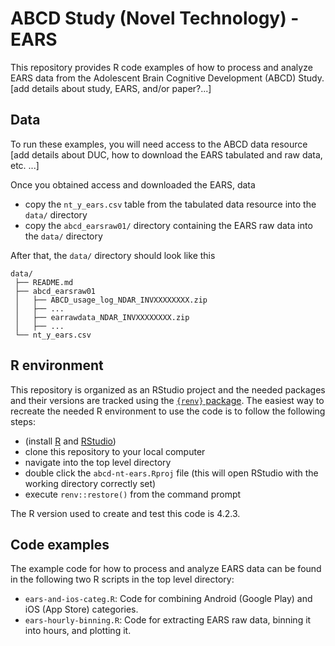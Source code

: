 # ABCD Study (Novel Technology) - EARS

This repository provides R code examples of how to process and analyze EARS data from the Adolescent Brain Cognitive Development (ABCD) Study. [add details about study, EARS, and/or paper?...]

## Data 

To run these examples, you will need access to the ABCD data resource [add details about DUC, how to download the EARS tabulated and raw data, etc. ...]

Once you obtained access and downloaded the EARS, data

- copy the `nt_y_ears.csv` table from the tabulated data resource into the `data/` directory
- copy the `abcd_earsraw01/` directory containing the EARS raw data into the `data/` directory

After that, the `data/` directory should look like this

```
data/
 ├── README.md
 ├── abcd_earsraw01
 │   ├── ABCD_usage_log_NDAR_INVXXXXXXXX.zip
 │   ├── ...
 │   ├── earrawdata_NDAR_INVXXXXXXXX.zip
 │   ├── ...
 └── nt_y_ears.csv
```

## R environment

This repository is organized as an RStudio project and the needed packages and their versions are tracked using the [`{renv}` package](https://rstudio.github.io/renv/articles/renv.html). The easiest way to recreate the needed R environment to use the code is to follow the following steps:

- (install [R](https://cran.rstudio.com/) and [RStudio](https://posit.co/download/rstudio-desktop/))
- clone this repository to your local computer
- navigate into the top level directory
- double click the `abcd-nt-ears.Rproj` file (this will open RStudio with the working directory correctly set)
- execute `renv::restore()` from the command prompt

The R version used to create and test this code is 4.2.3.

## Code examples

The example code for how to process and analyze EARS data can be found in the following two R scripts in the top level directory:

- `ears-and-ios-categ.R`: Code for combining Android (Google Play) and iOS (App Store) categories.
- `ears-hourly-binning.R`: Code for extracting EARS raw data, binning it into hours, and plotting it.
